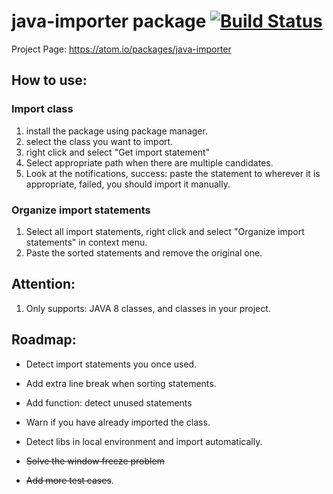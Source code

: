 # java-importer package [![Build Status](https://travis-ci.org/CodeMySky/java-importer.svg?branch=master)](https://travis-ci.org/CodeMySky/java-importer)
Project Page: https://atom.io/packages/java-importer 

## How to use:
### Import class
1. install the package using package manager.
2. select the class you want to import.
3. right click and select "Get import statement"
  1. Select appropriate path when there are multiple candidates.
4. Look at the notifications, success: paste the statement to wherever it is appropriate, failed, you should import it manually.

### Organize import statements
1. Select all import statements, right click and select "Organize import statements" in context menu.
2. Paste the sorted statements and remove the original one.

## Attention:
1. Only supports: JAVA 8 classes, and classes in your project.

## Roadmap:
- Detect import statements you once used.
- Add extra line break when sorting statements.
- Add function: detect unused statements
- Warn if you have already imported the class.
- Detect libs in local environment and import automatically.

- ~~Solve the window freeze problem~~
- ~~Add more test cases~~.
